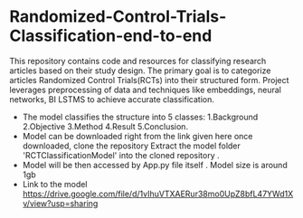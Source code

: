 # Randomized-Control-Trials-Classification-end-to-end
This repository contains code and resources for classifying research articles based on their study design. The primary goal is to categorize articles  Randomized Control Trials(RCTs) into their structured form.  Project leverages preprocessing of data and techniques like embeddings, neural networks, BI LSTMS to achieve accurate classification.
* The model classifies the structure into 5 classes:
  1.Background
  2.Objective
  3.Method
  4.Result
  5.Conclusion.
* Model can be downloaded right from the link given here once downloaded, clone the repository Extract the model folder 'RCTClassificationModel' into the cloned repository .
* Model will be then accessed by App.py file itself . Model size is around 1gb 
* Link to the model https://drive.google.com/file/d/1vIhuVTXAERur38mo0UpZ8bfL47YWd1Xv/view?usp=sharing
